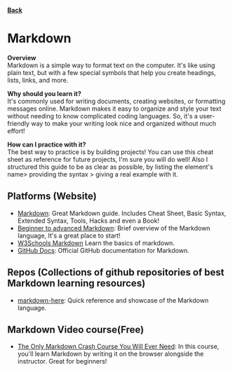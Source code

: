 **[Back](/README.md/)**

# Markdown

**Overview** <br>
Markdown is a simple way to format text on the computer. It's like using plain text, but with a few special symbols that help you create headings, lists, links, and more.

**Why should you learn it?** <br>
It's commonly used for writing documents, creating websites, or formatting messages online. Markdown makes it easy to organize and style your text without needing to know complicated coding languages. So, it's a user-friendly way to make your writing look nice and organized without much effort!

**How can I practice with it?** <br>
The best way to practice is by building projects! You can use this cheat sheet as reference for future projects, I'm sure you will do well! Also I structured this guide to be as clear as possible, by listing the element's name> providing the syntax > giving a real example with it.

## Platforms (Website)

- [Markdown](https://www.markdownguide.org/): Great Markdown guide. Includes Cheat Sheet, Basic Syntax, Extended Syntax, Tools, Hacks and even a Book!
- [Beginner to advanced Markdown](https://daringfireball.net/projects/markdown/): Brief overview of the Markdown language, It's a great place to start!
- [W3Schools Markdown](https://www.w3schools.io/file/markdown-introduction/) Learn the basics of markdown.
- [GitHub Docs](https://docs.github.com/en/get-started/writing-on-github/getting-started-with-writing-and-formatting-on-github/basic-writing-and-formatting-syntax): Official GitHub documentation for Markdown.

## Repos (Collections of github repositories of best Markdown learning resources)

- [markdown-here](https://github.com/adam-p/markdown-here/wiki/Markdown-Cheatsheet#emphasis): Quick reference and showcase of the Markdown language.

## Markdown Video course(Free)

- [The Only Markdown Crash Course You Will Ever Need](https://youtu.be/_PPWWRV6gbA): In this course, you'll learn Markdown by writing it on the browser alongside the instructor. Great for beginners!
